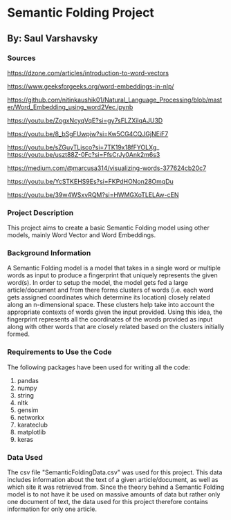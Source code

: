 
<!-- README.md is generated from README.Rmd. Please edit that file -->

# Semantic Folding Project

## By: Saul Varshavsky


### Sources

https://dzone.com/articles/introduction-to-word-vectors 

https://www.geeksforgeeks.org/word-embeddings-in-nlp/ 

https://github.com/nitinkaushik01/Natural_Language_Processing/blob/master/Word_Embedding_using_word2Vec.ipynb 

https://youtu.be/ZogxNcyqVqE?si=gy7sFLZXilqAJU3D 

https://youtu.be/8_bSgFUwpjw?si=Kw5CG4CQJGjNEiF7

https://youtu.be/sZGuyTLjsco?si=7TK19x18fFYOLXg_ https://youtu.be/uszt88Z-0Fc?si=FfsCrJy0Ank2m6s3 

https://medium.com/@marcusa314/visualizing-words-377624cb20c7 

https://youtu.be/YcSTKEHS9Es?si=FKPdHONon28OmqDu 

https://youtu.be/39w4WSxvRQM?si=HWMGXoTLELAw-cEN


<!-- badges: start -->
<!-- badges: end -->

### Project Description

This project aims to create a basic Semantic Folding model using other models, mainly
Word Vector and Word Embeddings.

### Background Information

A Semantic Folding model is a model that takes in a single word or multiple words
as input to produce a fingerprint that uniquely represents the given word(s).
In order to setup the model, the model gets fed a large article/document and from there forms
clusters of words (i.e. each word gets assigned coordinates which determine its location) closely 
related along an n-dimensional space. These clusters help take into account the appropriate contexts of words
given the input provided. Using this idea, the fingerprint represents all the coordinates of the words provided as input
along with other words that are closely related based on the clusters initially formed.




### Requirements to Use the Code

The following packages have been used for writing all the code:

1) pandas
2) numpy
3) string
4) nltk
5) gensim
6) networkx
7) karateclub
8) matplotlib
9) keras


### Data Used

The csv file "SemanticFoldingData.csv" was used for this project. This data includes information about the text of a
given article/document, as well as which site it was retrieved from. Since the theory behind a Semantic Folding model is to
not have it be used on massive amounts of data but rather only one document of text, the data used for this project
therefore contains information for only one article.
